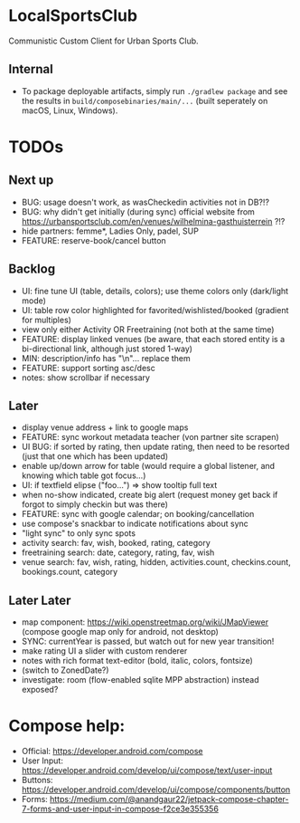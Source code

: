 # LocalSportsClub

Communistic Custom Client for Urban Sports Club.

## Internal

* To package deployable artifacts, simply run `./gradlew package` and see the results
  in `build/composebinaries/main/...` (built seperately on macOS, Linux, Windows).

# TODOs

## Next up

* BUG: usage doesn't work, as wasCheckedin activities not in DB?!?
* BUG: why didn't get initially (during sync) official website
  from https://urbansportsclub.com/en/venues/wilhelmina-gasthuisterrein ?!?
* hide partners: femme*, Ladies Only, padel, SUP
* FEATURE: reserve-book/cancel button

## Backlog

* UI: fine tune UI (table, details, colors); use theme colors only (dark/light mode)
* UI: table row color highlighted for favorited/wishlisted/booked (gradient for multiples)
* view only either Activity OR Freetraining (not both at the same time)
* FEATURE: display linked venues (be aware, that each stored entity is a bi-directional link, although just stored
  1-way)
* MIN: description/info has "\n"... replace them
* FEATURE: support sorting asc/desc
* notes: show scrollbar if necessary

## Later

* display venue address + link to google maps
* FEATURE: sync workout metadata teacher (von partner site scrapen)
* UI BUG: if sorted by rating, then update rating, then need to be resorted (just that one which has been updated)
* enable up/down arrow for table (would require a global listener, and knowing which table got focus...)
* UI: if textfield elipse ("foo...") => show tooltip full text
* when no-show indicated, create big alert (request money get back if forgot to simply checkin but was there)
* FEATURE: sync with google calendar; on booking/cancellation
* use compose's snackbar to indicate notifications about sync
* "light sync" to only sync spots
* activity search: fav, wish, booked, rating, category
* freetraining search: date, category, rating, fav, wish
* venue search: fav, wish, rating, hidden, activities.count, checkins.count, bookings.count, category

## Later Later

* map component: https://wiki.openstreetmap.org/wiki/JMapViewer (compose google map only for android, not desktop)
* SYNC: currentYear is passed, but watch out for new year transition!
* make rating UI a slider with custom renderer
* notes with rich format text-editor (bold, italic, colors, fontsize)
* (switch to ZonedDate?)
* investigate: room (flow-enabled sqlite MPP abstraction) instead exposed?

# Compose help:

* Official: https://developer.android.com/compose
* User Input: https://developer.android.com/develop/ui/compose/text/user-input
* Buttons: https://developer.android.com/develop/ui/compose/components/button
* Forms: https://medium.com/@anandgaur22/jetpack-compose-chapter-7-forms-and-user-input-in-compose-f2ce3e355356
